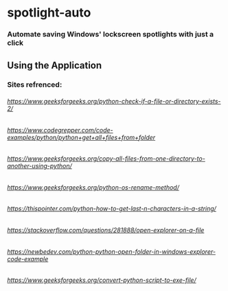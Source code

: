 # spotlight-auto
### Automate saving Windows' lockscreen spotlights with just a click

## Using the Application



### Sites refrenced:

###### https://www.geeksforgeeks.org/python-check-if-a-file-or-directory-exists-2/
###### https://www.codegrepper.com/code-examples/python/python+get+all+files+from+folder
###### https://www.geeksforgeeks.org/copy-all-files-from-one-directory-to-another-using-python/
###### https://www.geeksforgeeks.org/python-os-rename-method/
###### https://thispointer.com/python-how-to-get-last-n-characters-in-a-string/
###### https://stackoverflow.com/questions/281888/open-explorer-on-a-file
###### https://newbedev.com/python-python-open-folder-in-windows-explorer-code-example
###### https://www.geeksforgeeks.org/convert-python-script-to-exe-file/

